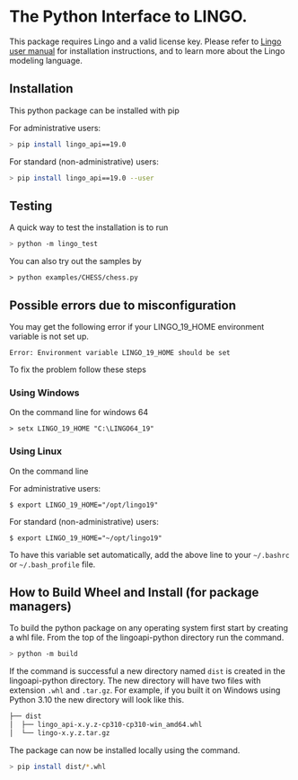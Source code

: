 # The Python Interface to LINGO.

This package requires Lingo and a valid license key. Please refer to [Lingo user manual](https://lindo.com/downloads/PDF/LINGO.pdf) for installation instructions, and to learn more about the Lingo modeling language.

## Installation

This python package can be installed with pip

For administrative users: 

```bash
> pip install lingo_api==19.0
```

For standard (non-administrative) users:

```bash
> pip install lingo_api==19.0 --user
```

## Testing

A quick way to test the installation is to run
```bash
> python -m lingo_test
```

You can also try out the samples by 
```
> python examples/CHESS/chess.py
```

## Possible errors due to misconfiguration

You may get the following error if your LINGO_19_HOME environment variable is not set up.  

```
Error: Environment variable LINGO_19_HOME should be set
```

To fix the problem follow these steps

### Using Windows
On the command line for windows 64
```dos
> setx LINGO_19_HOME "C:\LINGO64_19" 
```
### Using Linux
On the command line

For administrative users:
```     
$ export LINGO_19_HOME="/opt/lingo19"	
```    
For standard (non-administrative) users:
```    
$ export LINGO_19_HOME="~/opt/lingo19"	
```   
To have this variable set automatically, add the above line to your `~/.bashrc` or `~/.bash_profile` file.


## How to Build Wheel and Install (for package managers)

To build the python package on any operating system first start by creating a whl file. From the top of the lingoapi-python directory run the command.

```bash
> python -m build
```

If the command is successful a new directory named `dist` is created in the lingoapi-python directory. The new directory will have two files with extension `.whl` and `.tar.gz`. For example, if you built it on Windows using Python 3.10 the new directory will look like this.

```bash
├── dist
│  ├── lingo_api-x.y.z-cp310-cp310-win_amd64.whl
│  └── lingo-x.y.z.tar.gz
```

The package can now be installed locally using the command.
```bash
> pip install dist/*.whl
```
